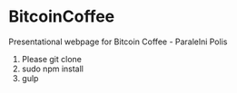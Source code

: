 # BitcoinCoffee
Presentational webpage for Bitcoin Coffee - Paralelni Polis

1. Please git clone
2. sudo npm install
3. gulp